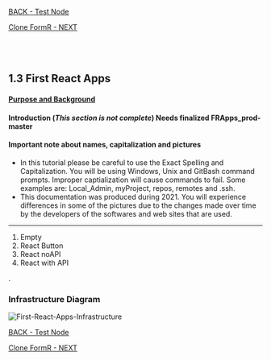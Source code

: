 
<!-- ------------------------------------------------------------------------- -->

<div class="page-back">

[BACK - Test Node](/Setup/fr0102_Test-Node.md)
</div><div class="page-next">

[Clone FormR - NEXT](/Setup/fr0103_Clone-FormR.md)
</div><div style="margin-top:35px">&nbsp;</div>
 
<!-- ------------------------------------------------------------------------- -->

## 1.3 First React Apps 
#### [Purpose and Background](../Setup/purposes/pfr0102_First-React-Apps.md)

#### Introduction  (*This section is not complete*) Needs finalized FRApps_prod-master


#### Important note about names, capitalization and pictures
- In this tutorial please be careful to use the Exact Spelling and Capitalization. You will be using Windows, Unix and GitBash command prompts. Improper captialization will cause commands to fail. Some examples are: Local_Admin, myProject, repos, remotes and .ssh.
- This documentation was produced during 2021. You will experience differences in some of the pictures due to the changes made over time by the developers of the softwares and web sites that are used.


----

1. Empty
2. React Button
3. React noAPI
4. React with API

  . 
### Infrastructure Diagram
![First-React-Apps-Infrastructure](images/fr0102-51_First-React-Apps-Infrastructure.png "First-React-Apps-Infrastructure")

<!-- ------------------------------------------------------------------------- -->

<div class="page-back">

[BACK - Test Node](/Setup/fr0102_Test-Node.md)
</div><div class="page-next">

[Clone FormR - NEXT](/Setup/fr0103_Clone-FormR.md)
</div>
<!-- ------------------------------------------------------------------------- -->
